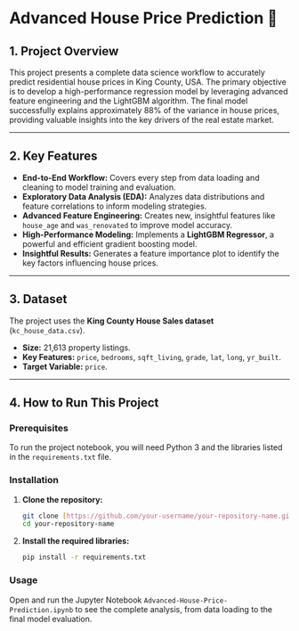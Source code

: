 # Advanced House Price Prediction 🏡

## 1. Project Overview

This project presents a complete data science workflow to accurately predict residential house prices in King County, USA. The primary objective is to develop a high-performance regression model by leveraging advanced feature engineering and the LightGBM algorithm. The final model successfully explains approximately 88% of the variance in house prices, providing valuable insights into the key drivers of the real estate market.

---

## 2. Key Features

* **End-to-End Workflow:** Covers every step from data loading and cleaning to model training and evaluation.
* **Exploratory Data Analysis (EDA):** Analyzes data distributions and feature correlations to inform modeling strategies.
* **Advanced Feature Engineering:** Creates new, insightful features like `house_age` and `was_renovated` to improve model accuracy.
* **High-Performance Modeling:** Implements a **LightGBM Regressor**, a powerful and efficient gradient boosting model.
* **Insightful Results:** Generates a feature importance plot to identify the key factors influencing house prices.

---

## 3. Dataset

The project uses the **King County House Sales dataset** (`kc_house_data.csv`).

* **Size:** 21,613 property listings.
* **Key Features:** `price`, `bedrooms`, `sqft_living`, `grade`, `lat`, `long`, `yr_built`.
* **Target Variable:** `price`.

---

## 4. How to Run This Project

### Prerequisites

To run the project notebook, you will need Python 3 and the libraries listed in the `requirements.txt` file.

### Installation

1.  **Clone the repository:**
    ```bash
    git clone [https://github.com/your-username/your-repository-name.git](https://github.com/your-username/your-repository-name.git)
    cd your-repository-name
    ```

2.  **Install the required libraries:**
    ```bash
    pip install -r requirements.txt
    ```

### Usage

Open and run the Jupyter Notebook `Advanced-House-Price-Prediction.ipynb` to see the complete analysis, from data loading to the final model evaluation.
